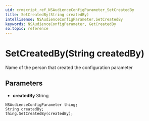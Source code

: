 ```yaml
---
uid: crmscript_ref_NSAudienceConfigParameter_SetCreatedBy
title: SetCreatedBy(String createdBy)
intellisense: NSAudienceConfigParameter.SetCreatedBy
keywords: NSAudienceConfigParameter, GetCreatedBy
so.topic: reference
---
```


# SetCreatedBy(String createdBy)

Name of the person that created the configuration parameter

## Parameters

* **createdBy** String

```crmscript
NSAudienceConfigParameter thing;
String createdBy;
thing.SetCreatedBy(createdBy);
```

